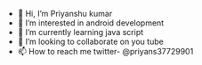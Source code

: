 - 👋 Hi, I’m Priyanshu kumar
- 👀 I’m interested in android development
- 🌱 I’m currently learning java script
- 💞️ I’m looking to collaborate on you tube
- 📫 How to reach me twitter- @priyans37729901

<!---
P1maurya/P1maurya is a ✨ special ✨ repository because its `README.md` (this file) appears on your GitHub profile.
You can click the Preview link to take a look at your changes.
--->
